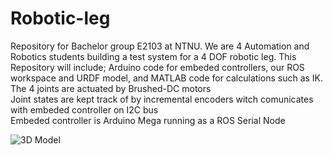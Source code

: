 # Robotic-leg
Repository for Bachelor group E2103 at NTNU. We are 4 Automation and Robotics students building a test system for a 4 DOF robotic leg. This Repository will include; Arduino code for embeded controllers, our ROS workspace and URDF model, and MATLAB code for calculations such as IK.<br />
The 4 joints are actuated by Brushed-DC motors <br />
Joint states are kept track of by incremental encoders witch comunicates with embeded controller on I2C bus<br />
Embeded controller is Arduino Mega running as a ROS Serial Node<br />


![3D Model](https://github.com/VegardHovland/E2103-Bachelor/blob/main/163385725_524834042242400_6926905120112491868_n.png)

